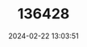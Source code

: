 ---
title: "136428"
category: "Kerivoula lenis"
draft: false
date: 2024-02-22 13:03:51
languages:
  English: ["Lenis Woolly Bat"]
---